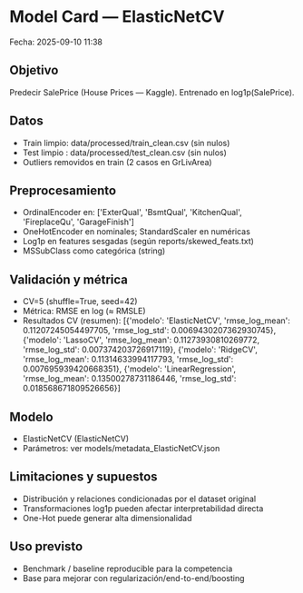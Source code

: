 # Model Card — ElasticNetCV
Fecha: 2025-09-10 11:38

## Objetivo
Predecir SalePrice (House Prices — Kaggle). Entrenado en log1p(SalePrice).

## Datos
- Train limpio: data/processed/train_clean.csv (sin nulos)
- Test limpio : data/processed/test_clean.csv (sin nulos)
- Outliers removidos en train (2 casos en GrLivArea)

## Preprocesamiento
- OrdinalEncoder en: ['ExterQual', 'BsmtQual', 'KitchenQual', 'FireplaceQu', 'GarageFinish']
- OneHotEncoder en nominales; StandardScaler en numéricas
- Log1p en features sesgadas (según reports/skewed_feats.txt)
- MSSubClass como categórica (string)

## Validación y métrica
- CV=5 (shuffle=True, seed=42)
- Métrica: RMSE en log (≈ RMSLE)
- Resultados CV (resumen): [{'modelo': 'ElasticNetCV', 'rmse_log_mean': 0.11207245054497705, 'rmse_log_std': 0.0069430207362930745}, {'modelo': 'LassoCV', 'rmse_log_mean': 0.11273930810269772, 'rmse_log_std': 0.007374203726917119}, {'modelo': 'RidgeCV', 'rmse_log_mean': 0.11314633994117793, 'rmse_log_std': 0.007695939420668351}, {'modelo': 'LinearRegression', 'rmse_log_mean': 0.13500278731186446, 'rmse_log_std': 0.018568671809526656}]

## Modelo
- ElasticNetCV (ElasticNetCV)
- Parámetros: ver models/metadata_ElasticNetCV.json

## Limitaciones y supuestos
- Distribución y relaciones condicionadas por el dataset original
- Transformaciones log1p pueden afectar interpretabilidad directa
- One-Hot puede generar alta dimensionalidad

## Uso previsto
- Benchmark / baseline reproducible para la competencia
- Base para mejorar con regularización/end-to-end/boosting
